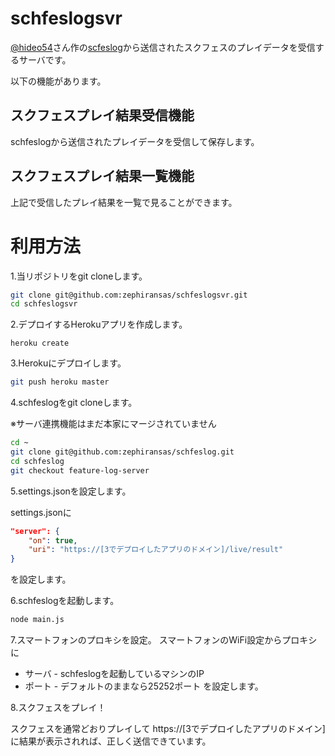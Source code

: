 # schfeslogsvr

[@hideo54](https://github.com/hideo54)さん作の[scfeslog](https://github.com/hideo54/schfeslog)から送信されたスクフェスのプレイデータを受信するサーバです。

以下の機能があります。

## スクフェスプレイ結果受信機能
schfeslogから送信されたプレイデータを受信して保存します。

## スクフェスプレイ結果一覧機能
上記で受信したプレイ結果を一覧で見ることができます。

# 利用方法
1.当リポジトリをgit cloneします。

``` bash 
git clone git@github.com:zephiransas/schfeslogsvr.git
cd schfeslogsvr
```

2.デプロイするHerokuアプリを作成します。

```
heroku create
```

3.Herokuにデプロイします。

``` bash 
git push heroku master
```

4.schfeslogをgit cloneします。

※サーバ連携機能はまだ本家にマージされていません

``` bash
cd ~
git clone git@github.com:zephiransas/schfeslog.git
cd schfeslog
git checkout feature-log-server
```

5.settings.jsonを設定します。

settings.jsonに
``` json
"server": {
    "on": true,
    "uri": "https://[3でデプロイしたアプリのドメイン]/live/result"
}
```
を設定します。

6.schfeslogを起動します。

``` bash
node main.js
```

7.スマートフォンのプロキシを設定。
スマートフォンのWiFi設定からプロキシに
- サーバ - schfeslogを起動しているマシンのIP
- ポート - デフォルトのままなら25252ポート
を設定します。

8.スクフェスをプレイ！

スクフェスを通常どおりプレイして https://[3でデプロイしたアプリのドメイン] に結果が表示されれば、正しく送信できています。
